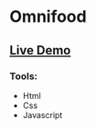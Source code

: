 # Omnifood
<h2><a href="https://omnifood-shawky.netlify.app/">Live Demo</a></h2>

### Tools:
- Html
- Css
- Javascript
